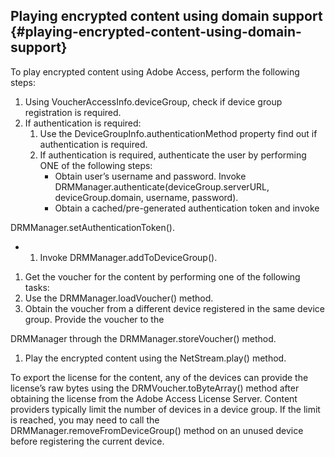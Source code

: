 ## Playing encrypted content using domain support {#playing-encrypted-content-using-domain-support}

To play encrypted content using Adobe Access, perform the following steps:

1.  Using VoucherAccessInfo.deviceGroup, check if device group registration is required.
2.  If authentication is required:
    1.  Use the DeviceGroupInfo.authenticationMethod property find out if authentication is required.
    2.  If authentication is required, authenticate the user by performing ONE of the following steps:
        *   Obtain user’s username and password. Invoke DRMManager.authenticate(deviceGroup.serverURL, deviceGroup.domain, username, password).
        *   Obtain a cached/pre-generated authentication token and invoke

DRMManager.setAuthenticationToken().

*   1.  Invoke DRMManager.addToDeviceGroup().

1.  Get the voucher for the content by performing one of the following tasks:
2.  Use the DRMManager.loadVoucher() method.
3.  Obtain the voucher from a different device registered in the same device group. Provide the voucher to the

DRMManager through the DRMManager.storeVoucher() method.

1.  Play the encrypted content using the NetStream.play() method.

To export the license for the content, any of the devices can provide the license’s raw bytes using the DRMVoucher.toByteArray() method after obtaining the license from the Adobe Access License Server. Content providers typically limit the number of devices in a device group. If the limit is reached, you may need to call the DRMManager.removeFromDeviceGroup() method on an unused device before registering the current device.
